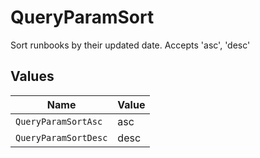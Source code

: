 # QueryParamSort

Sort runbooks by their updated date. Accepts 'asc', 'desc'


## Values

| Name                 | Value                |
| -------------------- | -------------------- |
| `QueryParamSortAsc`  | asc                  |
| `QueryParamSortDesc` | desc                 |